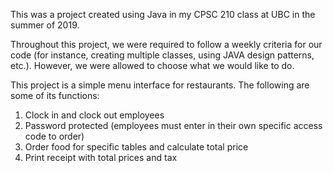 This was a project created using Java in my CPSC 210 class at UBC in the summer of 2019.

Throughout this project, we were required to follow a weekly criteria for our code 
(for instance, creating multiple classes, using JAVA design patterns, etc.). However, we were allowed to choose what we
would like to do.

This project is a simple menu interface for restaurants. The following are some of its functions:

1. Clock in and clock out employees
2. Password protected (employees must enter in their own specific access code to order)
3. Order food for specific tables and calculate total price
4. Print receipt with total prices and tax
